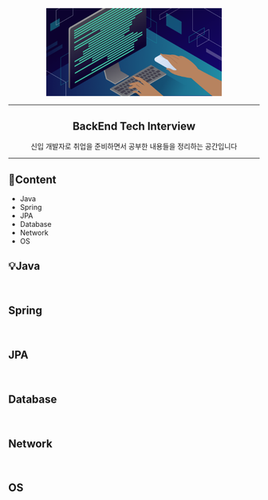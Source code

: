 <div align="center">
    <img src="./image/thumb.png" width="70%"></img>
</div>

----

<div align='center'>
    <h2> BackEnd Tech Interview</h2>
    신입 개발자로 취업을 준비하면서 공부한 내용들을 정리하는 공간입니다
</div>

----
## 📝Content
- Java
- Spring
- JPA
- Database
- Network
- OS

## 💡Java

<br>

##  Spring

<br>

##  JPA

<br>

##  Database

<br>

##  Network

<br>

##  OS
